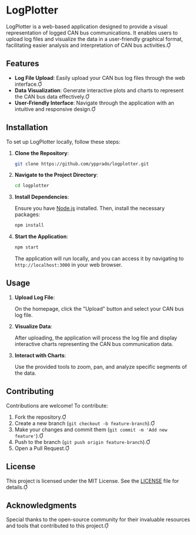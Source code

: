 # LogPlotter

LogPlotter is a web-based application designed to provide a visual representation of logged CAN bus communications. It enables users to upload log files and visualize the data in a user-friendly graphical format, facilitating easier analysis and interpretation of CAN bus activities.

## Features

- **Log File Upload**: Easily upload your CAN bus log files through the web interface.
- **Data Visualization**: Generate interactive plots and charts to represent the CAN bus data effectively.
- **User-Friendly Interface**: Navigate through the application with an intuitive and responsive design.

## Installation

To set up LogPlotter locally, follow these steps:

1. **Clone the Repository**:

   ```bash
   git clone https://github.com/ypprado/logplotter.git
   ```


2. **Navigate to the Project Directory**:

   ```bash
   cd logplotter
   ```


3. **Install Dependencies**:

   Ensure you have [Node.js](https://nodejs.org/) installed. Then, install the necessary packages:

   ```bash
   npm install
   ```


4. **Start the Application**:

   ```bash
   npm start
   ```


   The application will run locally, and you can access it by navigating to `http://localhost:3000` in your web browser.

## Usage

1. **Upload Log File**:

   On the homepage, click the "Upload" button and select your CAN bus log file.

2. **Visualize Data**:

   After uploading, the application will process the log file and display interactive charts representing the CAN bus communication data.

3. **Interact with Charts**:

   Use the provided tools to zoom, pan, and analyze specific segments of the data.

## Contributing

Contributions are welcome! To contribute:

1. Fork the repository.
2. Create a new branch (`git checkout -b feature-branch`).
3. Make your changes and commit them (`git commit -m 'Add new feature'`).
4. Push to the branch (`git push origin feature-branch`).
5. Open a Pull Request.

## License

This project is licensed under the MIT License. See the [LICENSE](LICENSE) file for details.

## Acknowledgments

Special thanks to the open-source community for their invaluable resources and tools that contributed to this project.
